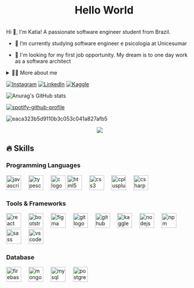 <!--título-->
<div id="user-content-toc">
  <ul align="center">
    <summary><h1 style="display: inline-block">Hello World</h1></summary>
</div>

<!-- Presentation -->
<p>
  Hi 👋, I'm Katia! A passionate software engineer student from Brazil.

  - 🌱 I’m currently studying software engineer e psicologia at Unicesumar 

  - 🔭 I'm looking for my first job opportunity. My dream is to one day work as a software architect
</p>

<!-- Dropdown -->
<details>
  <summary>👨‍💻 More about me</summary>

  - 💬 I am 36 years old, currently living in Brazil. I'm student in English and have experience with SQL, Mongodb, firebase,  Javascript, React,  TypeScript, software developer Front and, Backend. I'm also student psychology student with the aim of bringing the importance of mental health in the organizational environment and to the area of ​​technology, thus being able to provide a more welcoming and productive environment

  - ⚡ I like reading, whether it's good books about mental health, as well as watching movies and playing games! I believe that our personal interests contribute to a more accurate perception of things and to solving problems. \o/
</details>

<!-- Links -->
[![Instagram](https://img.shields.io/badge/Instagram-E4405F?style=for-the-badge&logo=instagram&logoColor=white)](https://www.instagram.com/kate_winkert/)
[![LinkedIn](https://img.shields.io/badge/LinkedIn-0077B5?style=for-the-badge&logo=linkedin&logoColor=white)](https://www.linkedin.com/in/katia-winkert-90b3aa218/)
[![Kaggle](https://img.shields.io/badge/Kaggle-20BEFF?style=for-the-badge&logo=Kaggle&logoColor=white)](https://www.kaggle.com/katiawinkert)

![Anurag's GitHub stats](https://github-readme-stats.vercel.app/api?username=KatiaWinkert&show_icons=true&theme=codeSTACKr)



[![spotify-github-profile](https://spotify-github-profile.kittinanx.com/api/view?uid=31zenfpjnilp3fcys2bwe5e6xdq4&cover_image=true&theme=default&show_offline=false&background_color=121212&interchange=false&bar_color_cover=false&bar_color=28c83a)](https://github.com/kittinan/spotify-github-profile) 

<!-- GIF -->
![eaca323b5d9110b3c053c041a827afb5](https://github.com/user-attachments/assets/eed44976-267f-4460-9159-75ceb6c629ef)

<div align="center">
  <img src="https://profile-counter.glitch.me/KatiaWinkert/count.svg?"  />
</div>

## 🔥 Skills
<!-- Skills: Programming Languages -->
  <div style="flex-basis: 48%;">
    <h3>Programming Languages</h3>
  <img src="https://cdn.jsdelivr.net/gh/devicons/devicon/icons/javascript/javascript-original.svg" height="40" alt="javascript logo"  />
  <img width="12" />
  <img src="https://cdn.jsdelivr.net/gh/devicons/devicon/icons/typescript/typescript-original.svg" height="40" alt="typescript logo"  />
  <img width="12" />
  <img src="https://cdn.jsdelivr.net/gh/devicons/devicon/icons/c/c-original.svg" height="40" alt="c logo"  />
  <img src="https://cdn.jsdelivr.net/gh/devicons/devicon/icons/html5/html5-original.svg" height="40" alt="html5 logo"  />
  <img width="12" />
  <img src="https://cdn.jsdelivr.net/gh/devicons/devicon/icons/css3/css3-original.svg" height="40" alt="css3 logo"  />
  <img width="12" />
  <img src="https://cdn.jsdelivr.net/gh/devicons/devicon/icons/cplusplus/cplusplus-original.svg" height="40" alt="cplusplus logo"  />
  <img width="12" />
  <img src="https://cdn.jsdelivr.net/gh/devicons/devicon/icons/csharp/csharp-original.svg" height="40" alt="csharp logo"  />
</div>

  <!-- Skills: Tools & Frameworks -->
  <div style="flex-basis: 48%;">
    <h3>Tools & Frameworks</h3>
  <img src="https://cdn.jsdelivr.net/gh/devicons/devicon/icons/react/react-original.svg" height="40" alt="react logo"  />
  <img width="12" />
  <img src="https://cdn.jsdelivr.net/gh/devicons/devicon/icons/bootstrap/bootstrap-original.svg" height="40" alt="bootstrap logo"  />
  <img width="12" />
  <img src="https://cdn.jsdelivr.net/gh/devicons/devicon/icons/figma/figma-original.svg" height="40" alt="figma logo"  />
  <img width="12" />
  <img src="https://cdn.jsdelivr.net/gh/devicons/devicon/icons/git/git-original.svg" height="40" alt="git logo"  />
  <img width="12" />
  <img src="https://cdn.jsdelivr.net/gh/devicons/devicon/icons/github/github-original.svg" height="40" alt="github logo"  />
  <img width="12" />
  <img src="https://cdn.jsdelivr.net/gh/devicons/devicon/icons/kaggle/kaggle-original.svg" height="40" alt="kaggle logo"  />
  <img width="12" />
  <img src="https://cdn.jsdelivr.net/gh/devicons/devicon/icons/nodejs/nodejs-original.svg" height="40" alt="nodejs logo"  />
  <img width="12" />
  <img src="https://cdn.jsdelivr.net/gh/devicons/devicon/icons/npm/npm-original-wordmark.svg" height="40" alt="npm logo"  />
  <img width="12" />
  <img src="https://cdn.jsdelivr.net/gh/devicons/devicon/icons/sass/sass-original.svg" height="40" alt="sass logo"  />
  <img width="12" />
  <img src="https://cdn.jsdelivr.net/gh/devicons/devicon/icons/vscode/vscode-original.svg" height="40" alt="vscode logo"  />
</div>

<!-- Skills: Database -->
 <div style="flex-basis: 48%;">
   <h3>Database</h3>
  <img src="https://cdn.jsdelivr.net/gh/devicons/devicon/icons/firebase/firebase-plain.svg" height="40" alt="firebase logo"  />
  <img width="12" />
  <img src="https://cdn.jsdelivr.net/gh/devicons/devicon/icons/mongodb/mongodb-original.svg" height="40" alt="mongodb logo"  />
  <img width="12" />
  <img src="https://cdn.jsdelivr.net/gh/devicons/devicon/icons/mysql/mysql-original.svg" height="40" alt="mysql logo"  />
  <img width="12" />
  <img src="https://cdn.jsdelivr.net/gh/devicons/devicon/icons/postgresql/postgresql-original.svg" height="40" alt="postgresql logo"  />
</div>







